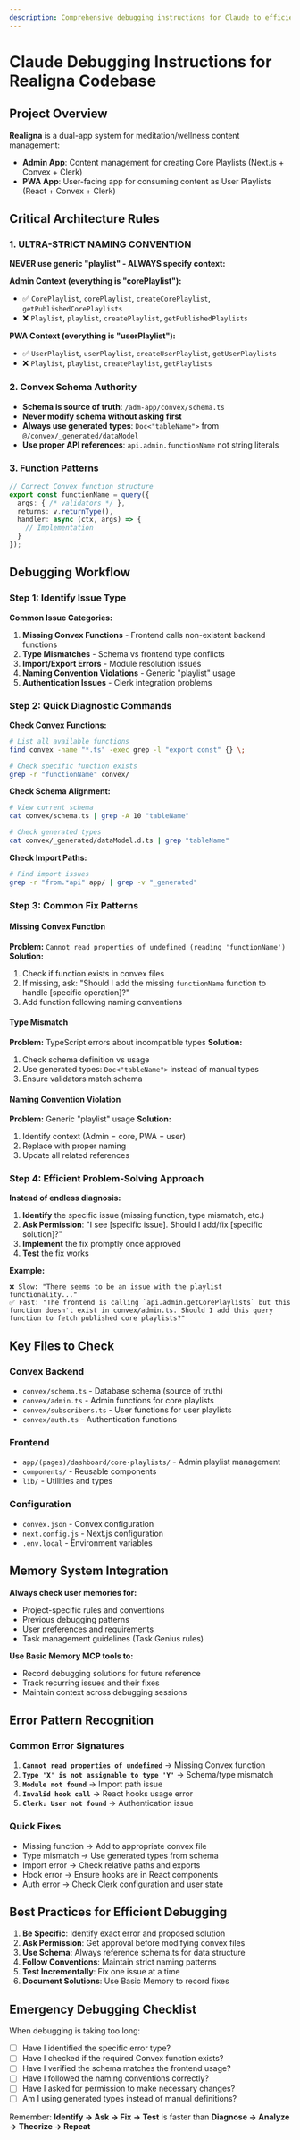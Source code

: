 ```yaml
---
description: Comprehensive debugging instructions for Claude to efficiently troubleshoot the Realigna codebase
---
```


# Claude Debugging Instructions for Realigna Codebase

## Project Overview
**Realigna** is a dual-app system for meditation/wellness content management:
- **Admin App**: Content management for creating Core Playlists (Next.js + Convex + Clerk)
- **PWA App**: User-facing app for consuming content as User Playlists (React + Convex + Clerk)

## Critical Architecture Rules

### 1. ULTRA-STRICT NAMING CONVENTION
**NEVER use generic "playlist" - ALWAYS specify context:**

**Admin Context (everything is "corePlaylist"):**
- ✅ `CorePlaylist`, `corePlaylist`, `createCorePlaylist`, `getPublishedCorePlaylists`
- ❌ `Playlist`, `playlist`, `createPlaylist`, `getPublishedPlaylists`

**PWA Context (everything is "userPlaylist"):**
- ✅ `UserPlaylist`, `userPlaylist`, `createUserPlaylist`, `getUserPlaylists`
- ❌ `Playlist`, `playlist`, `createPlaylist`, `getPlaylists`

### 2. Convex Schema Authority
- **Schema is source of truth**: `/adm-app/convex/schema.ts`
- **Never modify schema without asking first**
- **Always use generated types**: `Doc<"tableName">` from `@/convex/_generated/dataModel`
- **Use proper API references**: `api.admin.functionName` not string literals

### 3. Function Patterns
```typescript
// Correct Convex function structure
export const functionName = query({
  args: { /* validators */ },
  returns: v.returnType(),
  handler: async (ctx, args) => {
    // Implementation
  }
});
```

## Debugging Workflow

### Step 1: Identify Issue Type
**Common Issue Categories:**
1. **Missing Convex Functions** - Frontend calls non-existent backend functions
2. **Type Mismatches** - Schema vs frontend type conflicts
3. **Import/Export Errors** - Module resolution issues
4. **Naming Convention Violations** - Generic "playlist" usage
5. **Authentication Issues** - Clerk integration problems

### Step 2: Quick Diagnostic Commands

**Check Convex Functions:**
```bash
# List all available functions
find convex -name "*.ts" -exec grep -l "export const" {} \;

# Check specific function exists
grep -r "functionName" convex/
```

**Check Schema Alignment:**
```bash
# View current schema
cat convex/schema.ts | grep -A 10 "tableName"

# Check generated types
cat convex/_generated/dataModel.d.ts | grep "tableName"
```

**Check Import Paths:**
```bash
# Find import issues
grep -r "from.*api" app/ | grep -v "_generated"
```

### Step 3: Common Fix Patterns

#### Missing Convex Function
**Problem:** `Cannot read properties of undefined (reading 'functionName')`
**Solution:**
1. Check if function exists in convex files
2. If missing, ask: "Should I add the missing `functionName` function to handle [specific operation]?"
3. Add function following naming conventions

#### Type Mismatch
**Problem:** TypeScript errors about incompatible types
**Solution:**
1. Check schema definition vs usage
2. Use generated types: `Doc<"tableName">` instead of manual types
3. Ensure validators match schema

#### Naming Convention Violation
**Problem:** Generic "playlist" usage
**Solution:**
1. Identify context (Admin = core, PWA = user)
2. Replace with proper naming
3. Update all related references

### Step 4: Efficient Problem-Solving Approach

**Instead of endless diagnosis:**
1. **Identify** the specific issue (missing function, type mismatch, etc.)
2. **Ask Permission**: "I see [specific issue]. Should I add/fix [specific solution]?"
3. **Implement** the fix promptly once approved
4. **Test** the fix works

**Example:**
```
❌ Slow: "There seems to be an issue with the playlist functionality..."
✅ Fast: "The frontend is calling `api.admin.getCorePlaylists` but this function doesn't exist in convex/admin.ts. Should I add this query function to fetch published core playlists?"
```

## Key Files to Check

### Convex Backend
- `convex/schema.ts` - Database schema (source of truth)
- `convex/admin.ts` - Admin functions for core playlists
- `convex/subscribers.ts` - User functions for user playlists
- `convex/auth.ts` - Authentication functions

### Frontend
- `app/(pages)/dashboard/core-playlists/` - Admin playlist management
- `components/` - Reusable components
- `lib/` - Utilities and types

### Configuration
- `convex.json` - Convex configuration
- `next.config.js` - Next.js configuration
- `.env.local` - Environment variables

## Memory System Integration

**Always check user memories for:**
- Project-specific rules and conventions
- Previous debugging patterns
- User preferences and requirements
- Task management guidelines (Task Genius rules)

**Use Basic Memory MCP tools to:**
- Record debugging solutions for future reference
- Track recurring issues and their fixes
- Maintain context across debugging sessions

## Error Pattern Recognition

### Common Error Signatures
1. **`Cannot read properties of undefined`** → Missing Convex function
2. **`Type 'X' is not assignable to type 'Y'`** → Schema/type mismatch
3. **`Module not found`** → Import path issue
4. **`Invalid hook call`** → React hooks usage error
5. **`Clerk: User not found`** → Authentication issue

### Quick Fixes
- Missing function → Add to appropriate convex file
- Type mismatch → Use generated types from schema
- Import error → Check relative paths and exports
- Hook error → Ensure hooks are in React components
- Auth error → Check Clerk configuration and user state

## Best Practices for Efficient Debugging

1. **Be Specific**: Identify exact error and proposed solution
2. **Ask Permission**: Get approval before modifying convex files
3. **Use Schema**: Always reference schema.ts for data structure
4. **Follow Conventions**: Maintain strict naming patterns
5. **Test Incrementally**: Fix one issue at a time
6. **Document Solutions**: Use Basic Memory to record fixes

## Emergency Debugging Checklist

When debugging is taking too long:

- [ ] Have I identified the specific error type?
- [ ] Have I checked if the required Convex function exists?
- [ ] Have I verified the schema matches the frontend usage?
- [ ] Have I followed the naming conventions correctly?
- [ ] Have I asked for permission to make necessary changes?
- [ ] Am I using generated types instead of manual definitions?

Remember: **Identify → Ask → Fix → Test** is faster than **Diagnose → Analyze → Theorize → Repeat**

